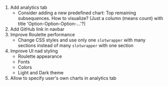 1. Add analytics tab
    - Consider adding a new predefined chart: Top remaining subsequences. How to visualize? (Just a column (means count) with title 'Option-Option-Option-...'?)
2. Add GitHub link in navbar
3. Improve Roulette performance
    - Change CSS styles and use only one `slotwrapper` with many sections instead of many `slotwrapper` with one section
4. Improve UI nad styling
    - Roulette appearance
    - Fonts
    - Colors
    - Light and Dark theme
5. Allow to specify user's own charts in analytics tab